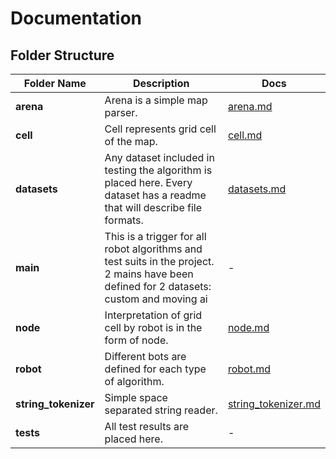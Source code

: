 # Documentation

## Folder Structure

| Folder Name  | Description | Docs |
| ------------- | ------------- | -------------  |
| **arena**  | Arena is a simple map parser. | [arena.md](arena.md) |
| **cell**  | Cell represents grid cell of the map.  | [cell.md](cell.md) |
| **datasets** | Any dataset included in testing the algorithm is placed here. Every dataset has a readme that will describe file formats. | [datasets.md](datasets.md) |
| **main** | This is a trigger for all robot algorithms and test suits in the project. 2 mains have been defined for 2 datasets: custom and moving ai | - |
| **node** | Interpretation of grid cell by robot is in the form of node. | [node.md](node.md) |
| **robot** | Different bots are defined for each type of algorithm. | [robot.md](robot.md) |
| **string_tokenizer** | Simple space separated string reader. | [string_tokenizer.md](string_tokenizer.md) |
| **tests** | All test results are placed here. | - |